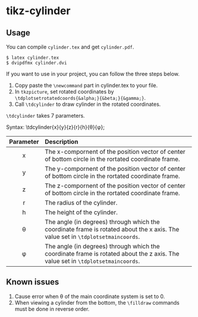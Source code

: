 # tikz-cylinder

## Usage

You can compile `cylinder.tex` and get `cylinder.pdf`.

```
$ latex cylinder.tex
$ dvipdfmx cylinder.dvi
```

If you want to use in your project, you can follow the three steps below.
1. Copy paste the `\newcommand` part in cylinder.tex to your file.
1. In `tkzpicture`, set rotated coordinates by `\tdplotsetrotatedcoords{&alpha;}{&beta;}{&gamma;}`.
1. Call `\tdcylinder` to draw cylinder in the rotated coordinates.

`\tdcylinder` takes 7 parameters.

Syntax: \tdcylinder{x}{y}{z}{r}{h}{&theta;}{&phi;};

|Parameter|Description|
|:-:|:--|
|x|The x-compornent of the position vector of center of bottom circle in the rortated coordinate frame.|
|y|The y-compornent of the position vector of center of bottom circle in the rortated coordinate frame.|
|z|The z-compornent of the position vector of center of bottom circle in the rortated coordinate frame.|
|r|The radius of the cylinder.|
|h|The height of the cylinder.|
|&theta;|The angle (in degrees) through which the coordinate frame is rotated about the x axis. The value set in `\tdplotsetmaincoords`.|
|&phi;|The angle (in degrees) through which the coordinate frame is rotated about the z axis. The value set in `\tdplotsetmaincoords`.|

## Known issues

1. Cause error when &theta; of the main coordinate system is set to 0.
1. When viewing a cylinder from the bottom, the `\filldraw` commands must be done in reverse order.
